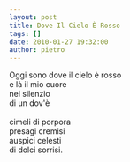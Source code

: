 ```yaml
---
layout: post
title: Dove Il Cielo È Rosso
tags: []
date: 2010-01-27 19:32:00
author: pietro
---
```

Oggi sono dove il cielo è rosso<br/>e là il mio cuore<br/>nel silenzio<br/>di un dov'è<br/><br/>cimeli di porpora<br/>presagi cremisi<br/>auspici celesti<br/>di dolci sorrisi.
